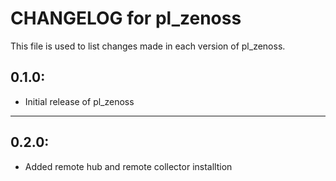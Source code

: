 # CHANGELOG for pl_zenoss

This file is used to list changes made in each version of pl_zenoss.

## 0.1.0:

* Initial release of pl_zenoss

- - - 

## 0.2.0:

* Added remote hub and remote collector installtion